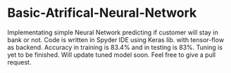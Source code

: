 # Basic-Atrifical-Neural-Network
Implementating simple Neural Network predicting if customer will stay in bank or not. Code is written in Spyder IDE using Keras lib. with tensor-flow as backend.
Accuracy in training is 83.4% and in testing is 83%. Tuning is yet to be finished. Will update tuned model soon.
Feel free to give a pull request. 
